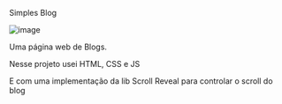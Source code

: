Simples Blog

![image](https://github.com/juliMarquesSouza/blog/assets/161901330/93b39642-149f-49ac-8f91-37142c1a8d3d)

Uma página web de Blogs.

Nesse projeto usei HTML, CSS e JS

E com uma implementação da lib Scroll Reveal para controlar o scroll do blog
